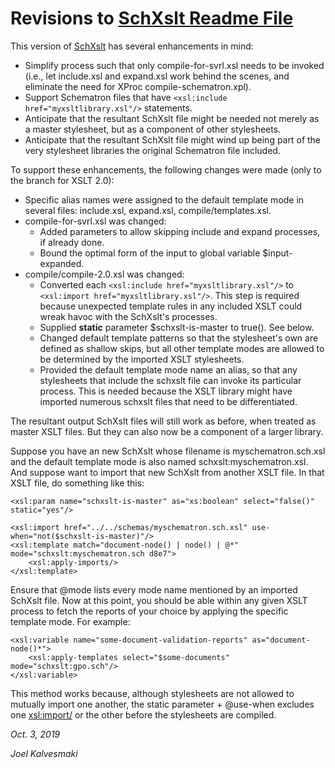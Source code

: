 # Revisions to [SchXslt Readme File](README-REV.md)

This version of [SchXslt](https://github.com/schxslt/schxslt) has several enhancements in mind:

- Simplify process such that only compile-for-svrl.xsl needs to be invoked (i.e., let include.xsl and expand.xsl work behind the scenes, and eliminate the need for XProc compile-schematron.xpl). 
- Support Schematron files that have `<xsl:include href="myxsltlibrary.xsl"/>` statements.
- Anticipate that the resultant SchXslt file might be needed not merely as a master stylesheet, but as a component of other stylesheets.
- Anticipate that the resultant SchXslt file might wind up being part of the very stylesheet libraries the original Schematron file included.

To support these enhancements, the following changes were made (only to the branch for XSLT 2.0):

- Specific alias names were assigned to the default template mode in several files: include.xsl, expand.xsl, compile/templates.xsl.
- compile-for-svrl.xsl was changed:
  - Added parameters to allow skipping include and expand processes, if already done.
  - Bound the optimal form of the input to global variable $input-expanded.
- compile/compile-2.0.xsl was changed: 
   - Converted each `<xsl:include href="myxsltlibrary.xsl"/>` to `<xsl:import href="myxsltlibrary.xsl"/>`. This step is required because unexpected template rules in any included XSLT could wreak havoc with the SchXslt's processes.
   - Supplied **static** parameter $schxslt-is-master to true(). See below.
   - Changed default template patterns so that the stylesheet's own are defined as shallow skips, but all other template modes are allowed to be determined by the imported XSLT stylesheets.
   - Provided the default template mode name an alias, so that any stylesheets that include the schxslt file can invoke its particular process. This is needed because the XSLT library might have imported numerous schxslt files that need to be differentiated. 

The resultant output SchXslt files will still work as before, when treated as master XSLT files. But they can also now be a component of a larger library.

Suppose you have an new SchXslt whose filename is myschematron.sch.xsl and the default template mode is also named schxslt:myschematron.xsl. And suppose want to import that new SchXslt from another XSLT file. In that XSLT file, do something like this:

    <xsl:param name="schxslt-is-master" as="xs:boolean" select="false()" static="yes"/>
    
    <xsl:import href="../../schemas/myschematron.sch.xsl" use-when="not($schxslt-is-master)"/>
    <xsl:template match="document-node() | node() | @*" mode="schxslt:myschematron.sch d8e7">
        <xsl:apply-imports/>
    </xsl:template>

Ensure that @mode lists every mode name mentioned by an imported SchXslt file. Now at this point, you should be able within any given XSLT process to fetch the reports of your choice by applying the specific template mode. For example: 

    <xsl:variable name="some-document-validation-reports" as="document-node()*">
        <xsl:apply-templates select="$some-documents" mode="schxslt:gpo.sch"/>
    </xsl:variable>

This method works because, although stylesheets are not allowed to mutually import one another, the static parameter + @use-when excludes one <xsl:import/> or the other before the stylesheets are compiled.

*Oct. 3, 2019*

*Joel Kalvesmaki*